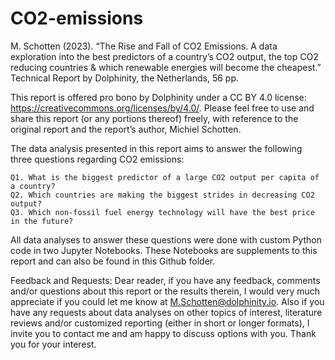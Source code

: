 # CO2-emissions

M. Schotten (2023).  “The Rise and Fall of CO2 Emissions.  A data exploration into the best predictors of a country’s CO2 output, the top CO2 reducing countries & which renewable energies will become the cheapest.”  Technical Report by Dolphinity, the Netherlands, 56 pp.

This report is offered pro bono by Dolphinity under a CC BY 4.0 license: https://creativecommons.org/licenses/by/4.0/. Please feel free to use and share this report (or any portions thereof) freely, with reference to the original report and the report’s author, Michiel Schotten.

The data analysis presented in this report aims to answer the following three questions regarding CO2 emissions:

    Q1.	What is the biggest predictor of a large CO2 output per capita of a country?
    Q2.	Which countries are making the biggest strides in decreasing CO2 output?
    Q3.	Which non-fossil fuel energy technology will have the best price in the future?

All data analyses to answer these questions were done with custom Python code in two Jupyter Notebooks.  These Notebooks are supplements to this report and can also be found in this Github folder.

Feedback and Requests:
    Dear reader, if you have any feedback, comments and/or questions about this report or the results therein, I would very much appreciate if you could let me know at M.Schotten@dolphinity.io.  Also if you have any requests about data analyses on other topics of interest, literature reviews and/or customized reporting (either in short or longer formats), I invite you to contact me and am happy to discuss options with you.  Thank you for your interest.

